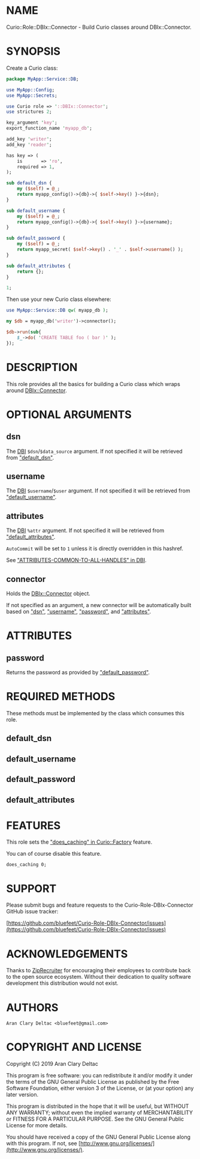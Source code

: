 # NAME

Curio::Role::DBIx::Connector - Build Curio classes around DBIx::Connector.

# SYNOPSIS

Create a Curio class:

```perl
package MyApp::Service::DB;

use MyApp::Config;
use MyApp::Secrets;

use Curio role => '::DBIx::Connector';
use strictures 2;

key_argument 'key';
export_function_name 'myapp_db';

add_key 'writer';
add_key 'reader';

has key => (
    is       => 'ro',
    required => 1,
);

sub default_dsn {
    my ($self) = @_;
    return myapp_config()->{db}->{ $self->key() }->{dsn};
}

sub default_username {
    my ($self) = @_;
    return myapp_config()->{db}->{ $self->key() }->{username};
}

sub default_password {
    my ($self) = @_;
    return myapp_secret( $self->key() . '_' . $self->username() );
}

sub default_attributes {
    return {};
}

1;
```

Then use your new Curio class elsewhere:

```perl
use MyApp::Service::DB qw( myapp_db );

my $db = myapp_db('writer')->connector();

$db->run(sub{
    $_->do( 'CREATE TABLE foo ( bar )' );
});
```

# DESCRIPTION

This role provides all the basics for building a Curio class which wraps around
[DBIx::Connector](https://metacpan.org/pod/DBIx::Connector).

# OPTIONAL ARGUMENTS

## dsn

The [DBI](https://metacpan.org/pod/DBI) `$dsn`/`$data_source` argument.  If not specified it will be retrieved from
["default\_dsn"](#default_dsn).

## username

The [DBI](https://metacpan.org/pod/DBI) `$username`/`$user` argument.  If not specified it will be retrieved from
["default\_username"](#default_username).

## attributes

The [DBI](https://metacpan.org/pod/DBI) `%attr` argument.  If not specified it will be retrieved from
["default\_attributes"](#default_attributes).

`AutoCommit` will be set to `1` unless it is directly overridden in this hashref.

See ["ATTRIBUTES-COMMON-TO-ALL-HANDLES" in DBI](https://metacpan.org/pod/DBI#ATTRIBUTES-COMMON-TO-ALL-HANDLES).

## connector

Holds the [DBIx::Connector](https://metacpan.org/pod/DBIx::Connector) object.

If not specified as an argument, a new connector will be automatically built based on
["dsn"](#dsn), ["username"](#username), ["password"](#password), and ["attributes"](#attributes).

# ATTRIBUTES

## password

Returns the password as provided by ["default\_password"](#default_password).

# REQUIRED METHODS

These methods must be implemented by the class which consumes this role.

## default\_dsn

## default\_username

## default\_password

## default\_attributes

# FEATURES

This role sets the ["does\_caching" in Curio::Factory](https://metacpan.org/pod/Curio::Factory#does_caching) feature.

You can of course disable this feature.

```
does_caching 0;
```

# SUPPORT

Please submit bugs and feature requests to the
Curio-Role-DBIx-Connector GitHub issue tracker:

[https://github.com/bluefeet/Curio-Role-DBIx-Connector/issues](https://github.com/bluefeet/Curio-Role-DBIx-Connector/issues)

# ACKNOWLEDGEMENTS

Thanks to [ZipRecruiter](https://www.ziprecruiter.com/)
for encouraging their employees to contribute back to the open
source ecosystem.  Without their dedication to quality software
development this distribution would not exist.

# AUTHORS

```
Aran Clary Deltac <bluefeet@gmail.com>
```

# COPYRIGHT AND LICENSE

Copyright (C) 2019 Aran Clary Deltac

This program is free software: you can redistribute it and/or modify
it under the terms of the GNU General Public License as published by
the Free Software Foundation, either version 3 of the License, or
(at your option) any later version.

This program is distributed in the hope that it will be useful,
but WITHOUT ANY WARRANTY; without even the implied warranty of
MERCHANTABILITY or FITNESS FOR A PARTICULAR PURPOSE.  See the
GNU General Public License for more details.

You should have received a copy of the GNU General Public License
along with this program.  If not, see [http://www.gnu.org/licenses/](http://www.gnu.org/licenses/).
